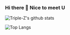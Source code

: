 ### Hi there 👋 Nice to meet U


<!--
**Triple-Z/Triple-Z** is a ✨ _special_ ✨ repository because its `README.md` (this file) appears on your GitHub profile.

Here are some ideas to get you started:

- 🔭 I’m currently working on ...
- 🌱 I’m currently learning ...
- 👯 I’m looking to collaborate on ...
- 🤔 I’m looking for help with ...
- 💬 Ask me about ...
- 📫 How to reach me: ...
- 😄 Pronouns: ...
- ⚡ Fun fact: ...
-->

![Triple-Z's github stats](https://github-readme-stats.vercel.app/api?username=Triple-Z&show_icons=true&theme=default)

![Top Langs](https://github-readme-stats.vercel.app/api/top-langs/?username=Triple-Z&theme=default)
